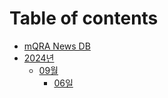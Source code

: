 # Table of contents

* [mQRA News DB](README.md)
* [2024년](2024/2024.md)  
  * [09월](2024/202409.md)
    * [06일](2024/20240906.md)
